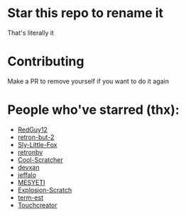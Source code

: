 # Star this repo to rename it

That's literally it

# Contributing
Make a PR to remove yourself if you want to do it again

# People who've starred (thx):

- [RedGuy12](https://github.com/RedGuy12)
- [retron-but-2](https://github.com/retron-but-2)
- [Sly-Little-Fox](https://github.com/Sly-Little-Fox)
- [retronbv](https://github.com/retronbv)
- [Cool-Scratcher](https://github.com/Cool-Scratcher)
- [devxan](https://github.com/devxan)
- [jeffalo](https://github.com/jeffalo)
- [MESYETI](https://github.com/MESYETI)
- [Explosion-Scratch](https://github.com/Explosion-Scratch)
- [term-est](https://github.com/term-est)
- [Touchcreator](https://github.com/Touchcreator)
